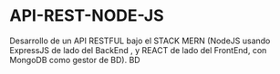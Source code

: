 # API-REST-NODE-JS
Desarrollo de un API RESTFUL bajo el STACK MERN (NodeJS usando ExpressJS de lado del BackEnd , y REACT de lado del FrontEnd, con MongoDB como gestor de BD). BD
